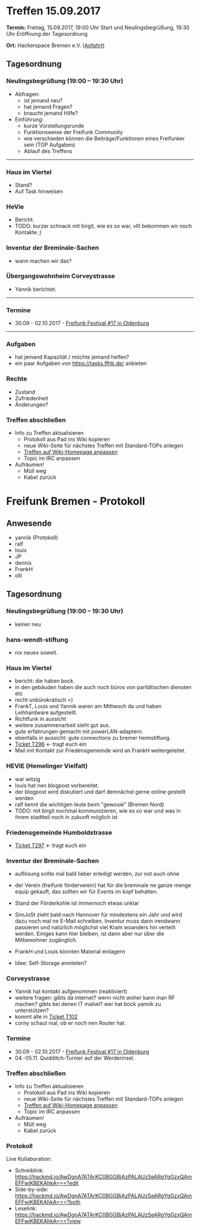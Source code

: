 # Treffen 15.09.2017

**Termin:** Freitag, 15.09.2017, 19:00 Uhr Start und Neulingsbegrüßung, 19:30 Uhr Eröffnung der Tagesordnung

**Ort:** Hackerspace Bremen e.V. ([Anfahrt](https://www.hackerspace-bremen.de/anfahrt/))

## Tagesordnung
### Neulingsbegrüßung (19:00 – 19:30 Uhr)
- Abfragen:
    - ist jemand neu?
    - hat jemand Fragen?
    - braucht jemand Hilfe?
- Einführung:
    - kurze Vorstellungsrunde
    - Funktionsweise der Freifunk Community
    - wie verschieden können die Beiträge/Funktionen eines Freifunker sein (TOP Aufgaben)
    - Ablauf des Treffens

---
### Haus im Viertel
- Stand?
- Auf Task hinweisen

### HeVie
- Bericht.
- TODO: kurzer schnack mit birgit, wie es so war, vllt bekommen wir noch Kontakte ;)

### Inventur der Breminale-Sachen
- wann machen wir das?


### Übergangswohnheim Corveystrasse
- Yannik berichtet.

---

### Termine
- 30.09 - 02.10.2017 - [Freifunk Festival #17 in Oldenburg]( https://ffnw.de/freifunk-festival-17-30-9-02-10-in-oldenburg/#more-2833)

---

### Aufgaben
- hat jemand Kapazität / möchte jemand helfen?
- ein paar Aufgaben von https://tasks.ffhb.de/ anbieten

### Rechte
- Zustand
- Zufriedenheit
- Änderungen?

### Treffen abschließen
- Info zu Treffen aktualisieren
  - Protokoll aus Pad ins Wiki kopieren
  - neue Wiki-Seite für nächstes Treffen mit Standard-TOPs anlegen
  - [Treffen auf Wiki-Homepage anpassen](Home)
  - Topic im IRC anpassen
- Aufräumen!
  - Müll weg
  - Kabel zurück
# Freifunk Bremen - Protokoll

## Anwesende
- yannik (Protokoll)
- ralf
- louis
- JP
- dennis
- FrankH
- olli

## Tagesordnung
### Neulingsbegrüßung (19:00 – 19:30 Uhr)
- keiner neu

### hans-wendt-stiftung
- nix neues soweit.

### Haus im Viertel
- bericht: die haben bock.
- in den gebäuden haben die auch noch büros von paritätischen diensten etc
- recht unbürokratisch =)
- FrankT, Louis und Yannik waren am Mittwoch da und haben Leihhardware aufgestellt.
- Richtfunk in aussicht
- weitere zusammenarbeit sieht gut aus.
- gute erfahrungen gemacht mit powerLAN-adaptern.
- ebenfalls in aussicht: gute connections zu bremer heimstiftung.
- [Ticket T296](https://tasks.ffhb.de/T296) <- tragt euch ein 
- Mail mit Kontakt zur Friedensgemeinde wird an FrankH weitergeleitet.

### HEVIE (Hemelinger Vielfalt)
- war witzig
- louis hat nen blogpost vorbereitet.
- der blogpost wird diskutiert und darf demnächst gerne online gestellt werden
- ralf kennt die wichtigen leute beim "gewosie" (Bremen Nord)
- TODO: mit birgit nochmal kommunizieren, wie es so war und was in ihrem stadtteil noch in zukunft möglich ist

### Friedensgemeinde Humboldstrasse
- [Ticket T297](https://tasks.ffhb.de/T297) <- tragt euch ein

### Inventur der Breminale-Sachen
- auflösung sollte mal bald lieber erledigt werden, zur not auch ohne 
- der Verein (freifunk förderverein) hat für die breminale ne ganze menge equip gekauft, das sollten wir für Events im kopf behalten.
- Stand der Förderkohle ist immernoch etwas unklar

- SimJoSt zieht bald nach Hannover für mindestens ein Jahr und wird dazu noch mal ne E-Mail schreiben. Inventur muss dann irendwann passieren und natürlich möglichst viel Kram woanders hin verteilt werden. Einiges kann hier bleiben, ist dann aber nur über die Mitbewohner zugänglich.

- FrankH und Louis könnten Material einlagern
- Idee: Self-Storage anmieten?

### Corveystrasse
- Yannik hat kontakt aufgenommen (reaktiviert)
- weitere fragen: gibts da internet? wenn nicht woher kann man RF machen? gibts bei denen IT maliwi? wer hat bock yannik zu unterstützen?
- kommt alle in [Ticket T102](https://tasks.ffhb.de/T102)
- corny schaut mal, ob er noch nen Router hat.


### Termine
- 30.09 - 02.10.2017 - [Freifunk Festival #17 in Oldenburg](https://ffnw.de/freifunk-festival-17-30-9-02-10-in-oldenburg/#more-2833)
- 04.-05.11. Quidditch-Turnier auf der Werderinsel.


### Treffen abschließen
- Info zu Treffen aktualisieren
  - Protokoll aus Pad ins Wiki kopieren
  - neue Wiki-Seite für nächstes Treffen mit Standard-TOPs anlegen
  - [Treffen auf Wiki-Homepage anpassen](Home)
  - Topic im IRC anpassen
- Aufräumen!
  - Müll weg
  - Kabel zurück


### Protokoll
Live Kollaboration:
- Schreiblink: https://hackmd.io/AwDgnA7ATArKC0BGGBjAzPALAUzSeARgYgGzxQAmEFFwiKBEKAhkA===?edit
- Side-by-side: https://hackmd.io/AwDgnA7ATArKC0BGGBjAzPALAUzSeARgYgGzxQAmEFFwiKBEKAhkA===?both
- Leselink: https://hackmd.io/AwDgnA7ATArKC0BGGBjAzPALAUzSeARgYgGzxQAmEFFwiKBEKAhkA===?view